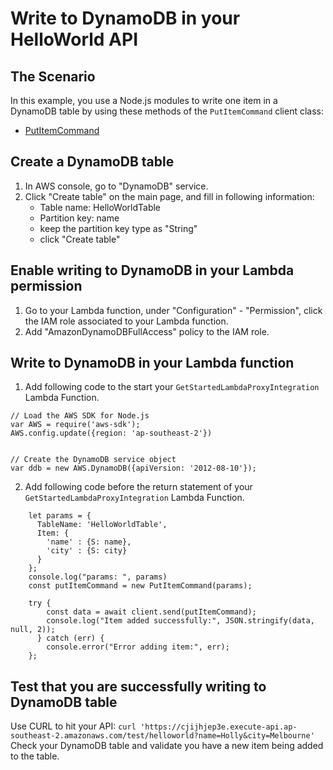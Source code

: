 # Write to DynamoDB in your HelloWorld API

## The Scenario

In this example, you use a Node.js modules to write one item in a DynamoDB table by using these methods of the `PutItemCommand` client class:

-   [PutItemCommand]([https://docs.aws.amazon.com/AWSJavaScriptSDK/latest/AWS/DynamoDB.html#putItem-property](https://docs.aws.amazon.com/AWSJavaScriptSDK/v3/latest/clients/client-dynamodb/classes/putitemcommand.html#constructor))

## Create a DynamoDB table

1. In AWS console, go to "DynamoDB" service.
2. Click "Create table" on the main page, and fill in following information:
	- Table name: HelloWorldTable
	- Partition key: name
	- keep the partition key type as "String"
	- click "Create table"

## Enable writing to DynamoDB in your Lambda permission

1. Go to your Lambda function, under "Configuration" - "Permission", click the IAM role associated to your Lambda function.
2. Add "AmazonDynamoDBFullAccess" policy to the IAM role.

## Write to DynamoDB in your Lambda function

1. Add following code to the start your `GetStartedLambdaProxyIntegration` Lambda Function.

```
// Load the AWS SDK for Node.js
var AWS = require('aws-sdk');
AWS.config.update({region: 'ap-southeast-2'})


// Create the DynamoDB service object
var ddb = new AWS.DynamoDB({apiVersion: '2012-08-10'});
```
2. Add following code before the return statement of your `GetStartedLambdaProxyIntegration` Lambda Function.
```
    let params = {
      TableName: 'HelloWorldTable',
      Item: {
        'name' : {S: name},
        'city' : {S: city}
      }
    };
    console.log("params: ", params)
    const putItemCommand = new PutItemCommand(params); 

    try {
        const data = await client.send(putItemCommand);
        console.log("Item added successfully:", JSON.stringify(data, null, 2));
      } catch (err) {
        console.error("Error adding item:", err);
    };
 ```

## Test that you are successfully writing to DynamoDB table
Use CURL to hit your API:
`curl 'https://cjijhjep3e.execute-api.ap-southeast-2.amazonaws.com/test/helloworld?name=Holly&city=Melbourne'`
Check your DynamoDB table and validate you have a new item being added to the table.
